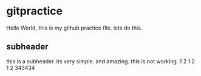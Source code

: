 # gitpractice

Hello World, this is my github practice file.
lets do this.

## subheader

this is a subheader. its very simple. and amazing. this is not working.
1 2 1 2 1 2
343434
